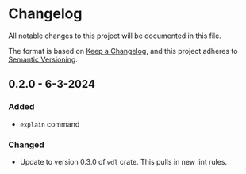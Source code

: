 # Changelog

All notable changes to this project will be documented in this file.

The format is based on [Keep a Changelog](https://keepachangelog.com/en/1.1.0/),
and this project adheres to [Semantic Versioning](https://semver.org/spec/v2.0.0.html).

## 0.2.0 - 6-3-2024

### Added

- `explain` command

### Changed

- Update to version 0.3.0 of `wdl` crate. This pulls in new lint rules.

